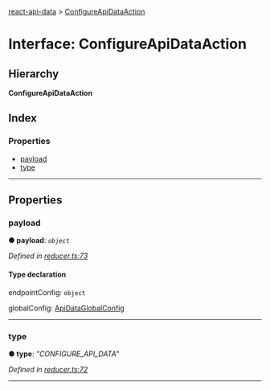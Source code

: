 [react-api-data](../README.md) > [ConfigureApiDataAction](../interfaces/configureapidataaction.md)

# Interface: ConfigureApiDataAction

## Hierarchy

**ConfigureApiDataAction**

## Index

### Properties

* [payload](configureapidataaction.md#payload)
* [type](configureapidataaction.md#type)

---

## Properties

<a id="payload"></a>

###  payload

**● payload**: *`object`*

*Defined in [reducer.ts:73](https://github.com/oberonamsterdam/react-api-data/blob/a5bda9f/src/reducer.ts#L73)*

#### Type declaration

 endpointConfig: `object`

[endpointKey: `string`]: [ApiDataEndpointConfig](apidataendpointconfig.md)

 globalConfig: [ApiDataGlobalConfig](apidataglobalconfig.md)

___
<a id="type"></a>

###  type

**● type**: *"CONFIGURE_API_DATA"*

*Defined in [reducer.ts:72](https://github.com/oberonamsterdam/react-api-data/blob/a5bda9f/src/reducer.ts#L72)*

___

